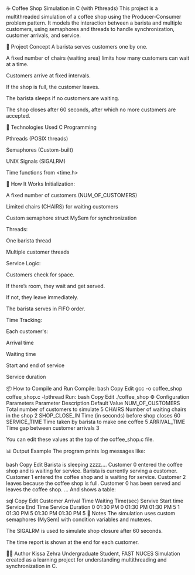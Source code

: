 ☕ Coffee Shop Simulation in C (with Pthreads)
This project is a multithreaded simulation of a coffee shop using the Producer-Consumer problem pattern. It models the interaction between a barista and multiple customers, using semaphores and threads to handle synchronization, customer arrivals, and service.

🧠 Project Concept
A barista serves customers one by one.

A fixed number of chairs (waiting area) limits how many customers can wait at a time.

Customers arrive at fixed intervals.

If the shop is full, the customer leaves.

The barista sleeps if no customers are waiting.

The shop closes after 60 seconds, after which no more customers are accepted.

🔧 Technologies Used
C Programming

Pthreads (POSIX threads)

Semaphores (Custom-built)

UNIX Signals (SIGALRM)

Time functions from <time.h>

🏁 How It Works
Initialization:

A fixed number of customers (NUM_OF_CUSTOMERS)

Limited chairs (CHAIRS) for waiting customers

Custom semaphore struct MySem for synchronization

Threads:

One barista thread

Multiple customer threads

Service Logic:

Customers check for space.

If there’s room, they wait and get served.

If not, they leave immediately.

The barista serves in FIFO order.

Time Tracking:

Each customer's:

Arrival time

Waiting time

Start and end of service

Service duration

📦 How to Compile and Run
Compile:
bash
Copy
Edit
gcc -o coffee_shop coffee_shop.c -lpthread
Run:
bash
Copy
Edit
./coffee_shop
⚙️ Configuration Parameters
Parameter	Description	Default Value
NUM_OF_CUSTOMERS	Total number of customers to simulate	5
CHAIRS	Number of waiting chairs in the shop	2
SHOP_CLOSE_IN	Time (in seconds) before shop closes	60
SERVICE_TIME	Time taken by barista to make one coffee	5
ARRIVAL_TIME	Time gap between customer arrivals	3

You can edit these values at the top of the coffee_shop.c file.

📊 Output Example
The program prints log messages like:

bash
Copy
Edit
Barista is sleeping zzzz....
Customer 0 entered the coffee shop and is waiting for service.
Barista is currently serving a customer.
Customer 1 entered the coffee shop and is waiting for service.
Customer 2 leaves because the coffee shop is full.
Customer 0 has been served and leaves the coffee shop.
...
And shows a table:

sql
Copy
Edit
Customer   Arrival Time  Waiting Time(sec)   Servive Start time  Service End Time  Service Duration
0          01:30 PM       0                  01:30 PM             01:30 PM         5
1          01:30 PM       5                  01:30 PM             01:30 PM         5
📌 Notes
The simulation uses custom semaphores (MySem) with condition variables and mutexes.

The SIGALRM is used to simulate shop closure after 60 seconds.

The time report is shown at the end for each customer.

🧑‍💻 Author
Kissa Zehra
Undergraduate Student, FAST NUCES
Simulation created as a learning project for understanding multithreading and synchronization in C.

